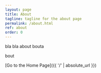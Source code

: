 ```yaml
---
layout: page
title: About
tagline: tagline for the about page
permalink: /about.html
ref: about
order: 0
---
```



bla bla about
bouta


bout



[Go to the Home Page]({{ '/' | absolute_url }})
